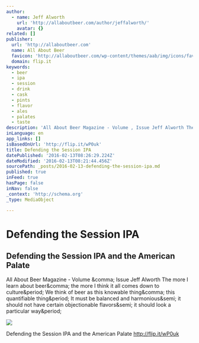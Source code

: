 ```yaml
---
author:
  - name: Jeff Alworth
    url: 'http://allaboutbeer.com/author/jeffalworth/'
    avatar: {}
related: []
publisher:
  url: 'http://allaboutbeer.com'
  name: All About Beer
  favicon: 'http://allaboutbeer.com/wp-content/themes/aab/img/icons/favicon.ico'
  domain: flip.it
keywords:
  - beer
  - ipa
  - session
  - drink
  - cask
  - pints
  - flavor
  - ales
  - palates
  - taste
description: 'All About Beer Magazine - Volume , Issue Jeff Alworth The more I learn about beer, the more I think it all comes down to culture. We think of beer as this knowable thing, this quantifiable thing. It must be balanced and harmonious; it should not have certain objectionable flavors; it should look a particular way.'
inLanguage: en
app_links: []
isBasedOnUrl: 'http://flip.it/wP0uk'
title: Defending the Session IPA
datePublished: '2016-02-13T08:26:29.224Z'
dateModified: '2016-02-13T08:21:44.456Z'
sourcePath: _posts/2016-02-13-defending-the-session-ipa.md
published: true
inFeed: true
hasPage: false
inNav: false
_context: 'http://schema.org'
_type: MediaObject

---
```

# Defending the Session IPA

<article style=""><h1>Defending the Session IPA and the American Palate</h1><p>All About Beer Magazine - Volume &amp;comma; Issue Jeff Alworth The more I learn about beer&amp;comma; the more I think it all comes down to culture&amp;period; We think of beer as this knowable thing&amp;comma; this quantifiable thing&amp;period; It must be balanced and harmonious&amp;semi; it should not have certain objectionable flavors&amp;semi; it should look a particular way&amp;period;</p><img src="http://allaboutbeer.com/wp-content/uploads/2016/02/session-beer-american-palates.jpg" /></article>

Defending the Session IPA and the American Palate http://flip.it/wP0uk